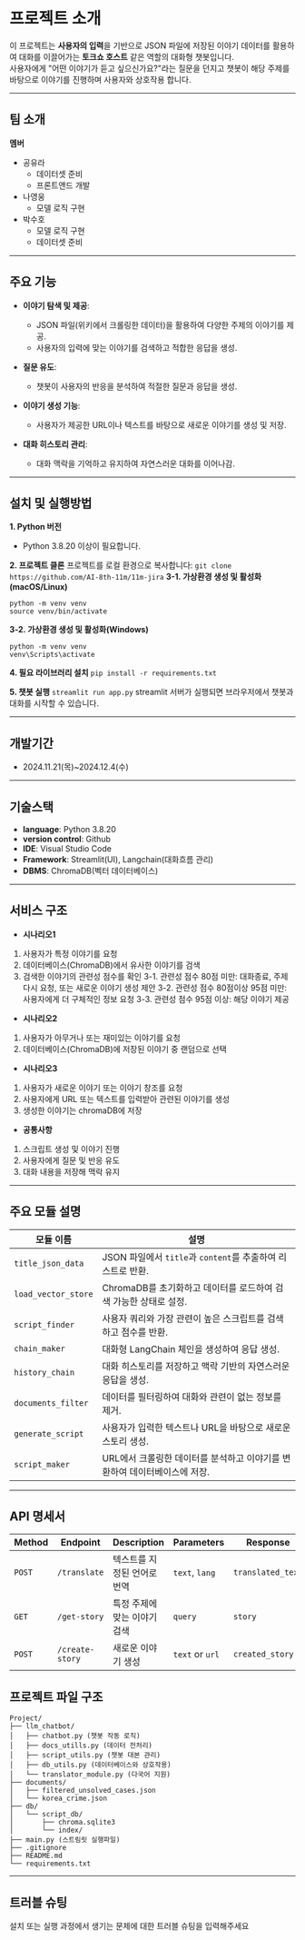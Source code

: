 # 프로젝트 소개

이 프로젝트는 **사용자의 입력**을 기반으로 JSON 파일에 저장된 이야기 데이터를 활용하여 대화를 이끌어가는 **토크쇼 호스트** 같은 역할의 대화형 챗봇입니다.  
사용자에게 "어떤 이야기가 듣고 싶으신가요?"라는 질문을 던지고 챗봇이 해당 주제를 바탕으로 이야기를 진행하며 사용자와 상호작용 합니다.

---
## 팀 소개
**멤버**
- 공유라
    - 데이터셋 준비
    - 프론트앤드 개발
- 나영웅
    - 모델 로직 구현 
- 박수호
    - 모델 로직 구현
    - 데이터셋 준비
---
## 주요 기능

- **이야기 탐색 및 제공**:
  - JSON 파일(위키에서 크롤링한 데이터)을 활용하여 다양한 주제의 이야기를 제공.
  - 사용자의 입력에 맞는 이야기를 검색하고 적합한 응답을 생성.

- **질문 유도**:
  - 챗봇이 사용자의 반응을 분석하여 적절한 질문과 응답을 생성.

- **이야기 생성 기능**:
  - 사용자가 제공한 URL이나 텍스트를 바탕으로 새로운 이야기를 생성 및 저장.

- **대화 히스토리 관리**:
  - 대화 맥락을 기억하고 유지하여 자연스러운 대화를 이어나감.

---

## 설치 및 실행방법

**1. Python 버전**
- Python 3.8.20 이상이 필요합니다.

**2. 프로젝트 클론**
프로젝트를 로컬 환경으로 복사합니다:
`
git clone https://github.com/AI-8th-11m/11m-jira
`
**3-1. 가상환경 생성 및 활성화(macOS/Linux)**
```
python -m venv venv
source venv/bin/activate
```

**3-2. 가상환경 생성 및 활성화(Windows)**
```
python -m venv venv
venv\Scripts\activate
```

**4. 필요 라이브러리 설치**
`
pip install -r requirements.txt
`

**5. 챗봇 실행**
`
streamlit run app.py
`
streamlit 서버가 실행되면 브라우저에서 챗봇과 대화를 시작할 수 있습니다.

---

## 개발기간
- 2024.11.21(목)~2024.12.4(수)

---
## 기술스택
- **language**: Python 3.8.20
- **version control**: Github
- **IDE**: Visual Studio Code
- **Framework**: Streamlit(UI), Langchain(대화흐름 관리)
- **DBMS**: ChromaDB(벡터 데이터베이스)
---
## 서비스 구조
- **시나리오1**
1. 사용자가 특정 이야기를 요청
2. 데이터베이스(ChromaDB)에서 유사한 이야기를 검색
3. 검색한 이야기의 관련성 점수를 확인
    3-1. 관련성 점수 80점 미만: 대화종료, 주제 다시 요청, 또는 새로운 이야기 생성 제안
    3-2. 관련성 점수 80점이상 95점 미만: 사용자에게 더 구체적인 정보 요청
    3-3. 관련성 점수 95점 이상: 해당 이야기 제공

- **시나리오2**
1. 사용자가 아무거나 또는 재미있는 이야기를 요청
2. 데이터베이스(ChromaDB)에 저장된 이야기 중 랜덤으로 선택

- **시나리오3**
1. 사용자가 새로운 이야기 또는 이야기 창조를 요청
2. 사용자에게 URL 또는 텍스트를 입력받아 관련된 이야기를 생성
3. 생성한 이야기는 chromaDB에 저장 

- **공통사항**
1. 스크립트 생성 및 이야기 진행
2. 사용자에게 질문 및 반응 유도
3. 대화 내용을 저장해 맥락 유지

---
## 주요 모듈 설명

| **모듈 이름**       | **설명**                                                                 |
|---------------------|-------------------------------------------------------------------------|
| `title_json_data`   | JSON 파일에서 `title`과 `content`를 추출하여 리스트로 반환.              |
| `load_vector_store` | ChromaDB를 초기화하고 데이터를 로드하여 검색 가능한 상태로 설정.         |
| `script_finder`     | 사용자 쿼리와 가장 관련이 높은 스크립트를 검색하고 점수를 반환.          |
| `chain_maker`       | 대화형 LangChain 체인을 생성하여 응답 생성.                              |
| `history_chain`     | 대화 히스토리를 저장하고 맥락 기반의 자연스러운 응답을 생성.            |
| `documents_filter`  | 데이터를 필터링하여 대화와 관련이 없는 정보를 제거.                     |
| `generate_script`   | 사용자가 입력한 텍스트나 URL을 바탕으로 새로운 스토리 생성.              |
| `script_maker`      | URL에서 크롤링한 데이터를 분석하고 이야기를 변환하여 데이터베이스에 저장. |

---
## API 명세서
| **Method** | **Endpoint**     | **Description**               | **Parameters**       | **Response**       |
|------------|------------------|-------------------------------|----------------------|--------------------|
| `POST`     | `/translate`     | 텍스트를 지정된 언어로 번역       | `text`, `lang`       | `translated_text`  |
| `GET`      | `/get-story`     | 특정 주제에 맞는 이야기 검색      | `query`              | `story`            |
| `POST`     | `/create-story`  | 새로운 이야기 생성              | `text` or `url`      | `created_story`    |

## 프로젝트 파일 구조
```
Project/
├── llm_chatbot/
│   ├── chatbot.py (챗봇 작동 로직)
│   ├── docs_utills.py (데이터 전처리)
│   ├── script_utils.py (챗봇 대본 관리)
│   ├── db_utils.py (데이터베이스와 상호작용)
│   └── translator_module.py (다국어 지원)
├── documents/
│   ├── filtered_unsolved_cases.json
│   └── korea_crime.json
├── db/
│   └── script_db/
│       ├── chroma.sqlite3
│       └── index/
├── main.py (스트림릿 실행파일)
├── .gitignore
├── README.md
└── requirements.txt
```
---

## 트러블 슈팅
설치 또는 실행 과정에서 생기는 문제에 대한 트러블 슈팅을 입력해주세요